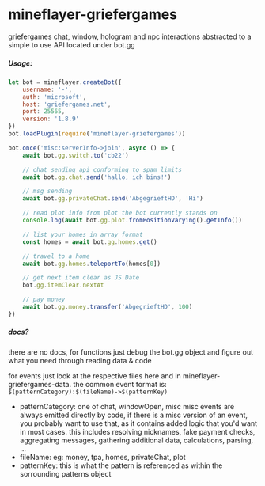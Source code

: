 # mineflayer-griefergames
griefergames chat, window, hologram and npc interactions abstracted to a simple to use API located under bot.gg

##### Usage:
```js
let bot = mineflayer.createBot({
	username: '-',
	auth: 'microsoft',
	host: 'griefergames.net',
	port: 25565,
	version: '1.8.9'
})
bot.loadPlugin(require('mineflayer-griefergames'))

bot.once('misc:serverInfo->join', async () => {
    await bot.gg.switch.to('cb22')

    // chat sending api conforming to spam limits
    await bot.gg.chat.send('hallo, ich bins!')

    // msg sending
    await bot.gg.privateChat.send('AbgegrieftHD', 'Hi')

    // read plot info from plot the bot currently stands on
    console.log(await bot.gg.plot.fromPositionVarying().getInfo())

    // list your homes in array format
    const homes = await bot.gg.homes.get()

    // travel to a home
    await bot.gg.homes.teleportTo(homes[0])

    // get next item clear as JS Date
    bot.gg.itemClear.nextAt

    // pay money
    await bot.gg.money.transfer('AbgegrieftHD', 100)
})
```

##### docs?

there are no docs, for functions just debug the bot.gg object and figure out what you need through reading data & code

for events just look at the respective files here and in mineflayer-griefergames-data.
the common event format is:
`$(patternCategory):$(fileName)->$(patternKey)`

- patternCategory: one of chat, windowOpen, misc
  misc events are always emitted directly by code, if there is a misc version of an event, you probably want to use that, as it contains added logic that you'd want in most cases. this includes resolving nicknames, fake payment checks, aggregating messages, gathering additional data, calculations, parsing,  ...
- fileName: eg: money, tpa, homes, privateChat, plot
- patternKey: this is what the pattern is referenced as within the sorrounding patterns object
